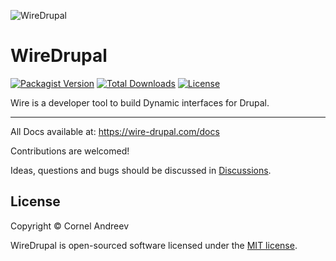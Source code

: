 ![WireDrupal](https://avatars.githubusercontent.com/u/126767236?s=200)
# WireDrupal

[![Packagist Version](https://img.shields.io/packagist/v/wire-drupal/wire)](https://packagist.org/packages/wire-drupal/wire)
[![Total Downloads](https://img.shields.io/packagist/dt/wire-drupal/wire)](https://packagist.org/packages/wire-drupal/wire)
[![License](https://img.shields.io/packagist/l/wire-drupal/wire)](https://packagist.org/packages/wire-drupal/wire)

Wire is a developer tool to build Dynamic interfaces for Drupal.

---
All Docs available at: https://wire-drupal.com/docs

Contributions are welcomed!

Ideas, questions and bugs should be discussed in [Discussions](https://github.com/wire-drupal/wire/discussions).

## License

Copyright © Cornel Andreev

WireDrupal is open-sourced software licensed under the [MIT license](LICENSE.md).
